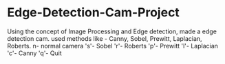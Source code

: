# Edge-Detection-Cam-Project
Using the concept of Image Processing and Edge detection, made a edge detection cam. used methods like - Canny, Sobel, Prewitt, Laplacian, Roberts. n- normal camera 's'- Sobel 'r'- Roberts 'p'- Prewitt 'l'- Laplacian 'c'- Canny 'q'- Quit

